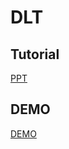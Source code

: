 # DLT

## Tutorial
[PPT](https://docs.google.com/presentation/d/1NiBppE-Dg8WRHaccHuw_7NedNjsAmdN15EEe0U6qqiE/edit?fbclid=IwAR0rEz55T11ePb_8wbhpx8-srire0tPhvNxmZESzGmOS8-XYXs8MAfWBJHE#slide=id.p1)

## DEMO
[DEMO](https://www.youtube.com/watch?v=jAmdHLMAkm4&feature=youtu.be)
